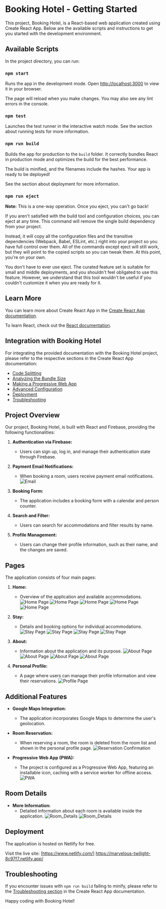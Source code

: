 # Booking Hotel - Getting Started

This project, Booking Hotel, is a React-based web application created using Create React App. Below are the available scripts and instructions to get you started with the development environment.

## Available Scripts

In the project directory, you can run:

### `npm start`

Runs the app in the development mode.
Open [http://localhost:3000](http://localhost:3000) to view it in your browser.

The page will reload when you make changes.
You may also see any lint errors in the console.

### `npm test`

Launches the test runner in the interactive watch mode.
See the section about running tests for more information.

### `npm run build`

Builds the app for production to the `build` folder.
It correctly bundles React in production mode and optimizes the build for the best performance.

The build is minified, and the filenames include the hashes.
Your app is ready to be deployed!

See the section about deployment for more information.

### `npm run eject`

**Note:** This is a one-way operation. Once you eject, you can't go back!

If you aren't satisfied with the build tool and configuration choices, you can eject at any time. This command will remove the single build dependency from your project.

Instead, it will copy all the configuration files and the transitive dependencies (Webpack, Babel, ESLint, etc.) right into your project so you have full control over them. All of the commands except eject will still work, but they will point to the copied scripts so you can tweak them. At this point, you're on your own.

You don't have to ever use eject. The curated feature set is suitable for small and middle deployments, and you shouldn't feel obligated to use this feature. However, we understand that this tool wouldn't be useful if you couldn't customize it when you are ready for it.

## Learn More

You can learn more about Create React App in the [Create React App documentation](https://create-react-app.dev/).

To learn React, check out the [React documentation](https://reactjs.org/).

## Integration with Booking Hotel

For integrating the provided documentation with the Booking Hotel project, please refer to the respective sections in the Create React App documentation:

- [Code Splitting](https://create-react-app.dev/docs/code-splitting)
- [Analyzing the Bundle Size](https://create-react-app.dev/docs/analyzing-the-bundle-size)
- [Making a Progressive Web App](https://create-react-app.dev/docs/making-a-progressive-web-app)
- [Advanced Configuration](https://create-react-app.dev/docs/advanced-configuration)
- [Deployment](https://create-react-app.dev/docs/deployment)
- [Troubleshooting](https://create-react-app.dev/docs/troubleshooting#npm-run-build-fails-to-minify)

## Project Overview

Our project, Booking Hotel, is built with React and Firebase, providing the following functionalities:

1. **Authentication via Firebase:**
    - Users can sign up, log in, and manage their authentication state through Firebase.

2. **Payment Email Notifications:**
    - When booking a room, users receive payment email notifications.
    ![Email](images/email.jpg)

3. **Booking Form:**
    - The application includes a booking form with a calendar and person counter.

4. **Search and Filter:**
    - Users can search for accommodations and filter results by name.

5. **Profile Management:**
    - Users can change their profile information, such as their name, and the changes are saved.

## Pages

The application consists of four main pages:

1. **Home:**
    - Overview of the application and available accommodations.
       ![Home Page](images/home1.jpg)
       ![Home Page](images/home2.jpg)
       ![Home Page](images/home3.jpg)
       ![Home Page](images/home5.jpg)
       ![Home Page](images/home6.jpg)

2. **Stay:**
    - Details and booking options for individual accommodations.
       ![Stay Page](images/stay1.jpg)
       ![Stay Page](images/stay2.jpg)
       ![Stay Page](images/stay3.jpg)
       ![Stay Page](images/stay4.jpg)

3. **About:**
    - Information about the application and its purpose.
       ![About Page](images/about1.jpg)
       ![About Page](images/about2.jpg)
       ![About Page](images/about3.jpg)
       ![About Page](images/about4.jpg)

4. **Personal Profile:**
    - A page where users can manage their profile information and view their reservations.
      ![Profile Page](images/profile2.jpg)
      

## Additional Features

- **Google Maps Integration:**
    - The application incorporates Google Maps to determine the user's geolocation.

- **Room Reservation:**
    - When reserving a room, the room is deleted from the room list and shown in the personal profile page.
      ![Reservation Confirmation](images/profile1.jpg)

- **Progressive Web App (PWA):**
    - The project is configured as a Progressive Web App, featuring an installable icon, caching with a service worker for offline access.
      ![PWA](images/pwa1.png)

## Room Details

- **More Information:**
    - Detailed information about each room is available inside the application.
      ![Room_Details](images/room-info1.jpg)
      ![Room_Details](images/room-info2.jpg)

## Deployment

The application is hosted on Netlify for free.

Visit the live site: [https://www.netlify.com/]
https://marvelous-twilight-8c97f7.netlify.app/

## Troubleshooting

If you encounter issues with `npm run build` failing to minify, please refer to the [Troubleshooting section](https://create-react-app.dev/docs/troubleshooting#npm-run-build-fails-to-minify) in the Create React App documentation.

Happy coding with Booking Hotel!
